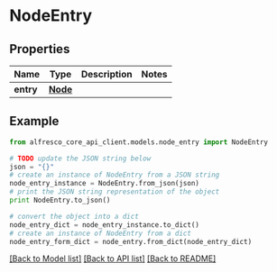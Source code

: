 # NodeEntry


## Properties
Name | Type | Description | Notes
------------ | ------------- | ------------- | -------------
**entry** | [**Node**](Node.md) |  | 

## Example

```python
from alfresco_core_api_client.models.node_entry import NodeEntry

# TODO update the JSON string below
json = "{}"
# create an instance of NodeEntry from a JSON string
node_entry_instance = NodeEntry.from_json(json)
# print the JSON string representation of the object
print NodeEntry.to_json()

# convert the object into a dict
node_entry_dict = node_entry_instance.to_dict()
# create an instance of NodeEntry from a dict
node_entry_form_dict = node_entry.from_dict(node_entry_dict)
```
[[Back to Model list]](../README.md#documentation-for-models) [[Back to API list]](../README.md#documentation-for-api-endpoints) [[Back to README]](../README.md)


